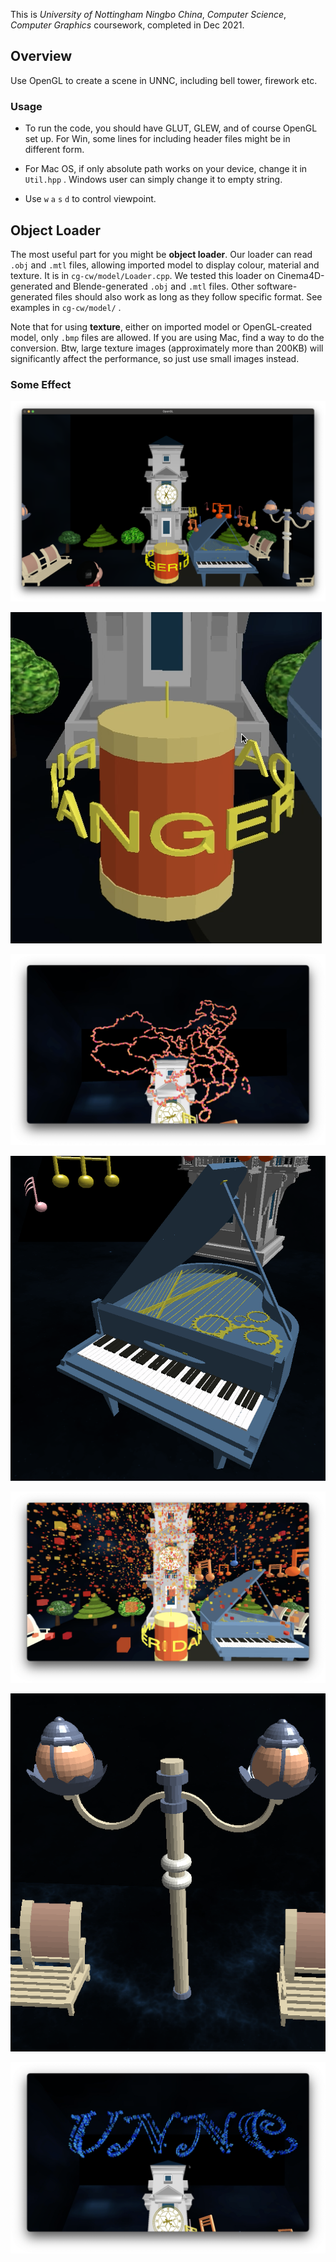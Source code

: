 This is *University of Nottingham Ningbo China*, *Computer Science*, *Computer Graphics* coursework, completed in Dec 2021.

## Overview

Use OpenGL to create a scene in UNNC, including bell tower, firework etc. 

### Usage

- To run the code, you should have GLUT, GLEW, and of course OpenGL set up. For Win, some lines for including header files might be in different form.  

- For Mac OS, if only absolute path works on your device, change it in `Util.hpp` . Windows user can simply change it to empty string.

- Use `w` `a`  `s` `d` to control viewpoint. 

## Object Loader

The most useful part for you might be **object loader**. Our loader can read `.obj` and `.mtl` files, allowing imported model to display colour, material and texture. It is in `cg-cw/model/Loader.cpp`.  We tested this loader on Cinema4D-generated and Blende-generated `.obj` and `.mtl` files. Other software-generated files should also work as long as they follow specific format. See examples in `cg-cw/model/` .  

Note that for using **texture**, either on imported model or OpenGL-created model, only `.bmp` files are allowed. If you are using Mac, find a way to do the conversion. Btw, large texture images (approximately more than 200KB) will significantly affect the performance, so just use small images instead.



### Some Effect

![all](images/all.png)

![firebox](images/firebox.png)

![map](images/map.png)

![piano1](images/piano1.png)

![random](images/random.png)

![sl](images/sl.png)

![unnc](images/unnc.png)
